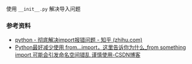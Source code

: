 使用 `__init__.py` 解决导入问题

### 参考资料

- [python - 彻底解决import报错问题 - 知乎 (zhihu.com)](https://zhuanlan.zhihu.com/p/687308190)
- [Python最好减少使用 from...import，这里告诉你为什么_from something import 可能会引发命名空间错乱 谨慎使用-CSDN博客](https://blog.csdn.net/qq_38410494/article/details/106679049)